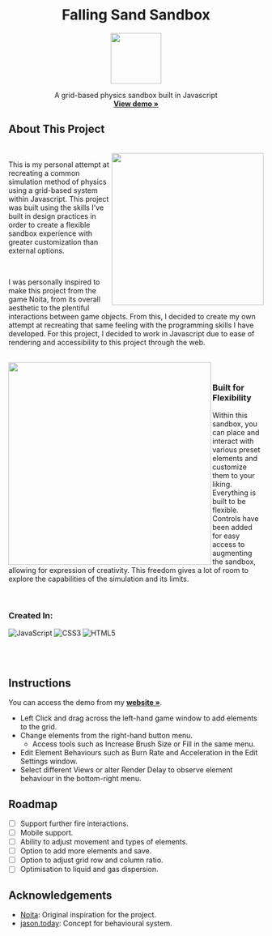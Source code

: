 <div align="center">
  <h1 align="center">Falling Sand Sandbox</h3>
  <a href="https://quaidsage.com/falling-sand" target="_blank">
    <img src="https://github.com/quaidsage/Falling-Sand-Sandbox/assets/126384060/1f2f55a2-09a7-4899-9b9f-9581db951b57" width="100" height="100">
  </a>
  <p align="center">
    A grid-based physics sandbox built in Javascript
    <br />
    <a href="https://quaidsage.com/falling-sand" target="_blank"><strong>View demo »</strong></a>
    <br />
  </p>
</div>

## About This Project

<br>

<img src="https://github.com/quaidsage/Falling-Sand-Sandbox/assets/126384060/07fd90b3-1ba6-4cbc-a3d1-3742e7803863.gif" width="300" height="300" align="right">
<p align="left">
  This is my personal attempt at recreating a common simulation method of physics using a grid-based system within Javascript.
  This project was built using the skills I've built in design practices in order to create a flexible sandbox experience with greater customization than external options.
</p>

<br>

<p>
  I was personally inspired to make this project from the game Noita, from its overall aesthetic to the plentiful interactions between game objects. 
  From this, I decided to create my own attempt at recreating that same feeling with the programming skills I have developed. 
  For this project, I decided to work in Javascript due to ease of rendering and accessibility to this project through the web. 
</p>

<br>

<img src="https://github.com/quaidsage/Falling-Sand-Sandbox/assets/126384060/30f3a435-2e2c-4265-80a3-53e809040201" width="400" height="400" align="left">

<br>

### Built for Flexibility

<p>
  Within this sandbox, you can place and interact with various preset elements and customize them to your liking. Everything is built to be flexible. Controls have been added for easy access to augmenting the sandbox, allowing for expression of creativity. This freedom gives a lot of room to explore the capabilities of the simulation and its limits. 
</p>

<br>

### Created In:
![JavaScript](https://img.shields.io/badge/javascript-%23323330.svg?style=for-the-badge&logo=javascript&logoColor=%23F7DF1E) ![CSS3](https://img.shields.io/badge/css3-%231572B6.svg?style=for-the-badge&logo=css3&logoColor=white) ![HTML5](https://img.shields.io/badge/html5-%23E34F26.svg?style=for-the-badge&logo=html5&logoColor=white)

</br></br>

## Instructions

<p>
  You can access the demo from my <a href="https://quaidsage.com/falling-sand" target="_blank"><strong>website »</strong></a>. 
</p>

  * Left Click and drag across the left-hand game window to add elements to the grid.
  * Change elements from the right-hand button menu.
    * Access tools such as Increase Brush Size or Fill in the same menu.
  * Edit Element Behaviours such as Burn Rate and Acceleration in the Edit Settings window.
  * Select different Views or alter Render Delay to observe element behaviour in the bottom-right menu.

## Roadmap
- [ ] Support further fire interactions.
- [ ] Mobile support.
- [ ] Ability to adjust movement and types of elements.
- [ ] Option to add more elements and save.
- [ ] Option to adjust grid row and column ratio.
- [ ] Optimisation to liquid and gas dispersion.

## Acknowledgements 

  * <a href="https://store.steampowered.com/app/881100/Noita/">Noita</a>: Original inspiration for the project.
  * <a href="https://jason.today/">jason.today</a>: Concept for behavioural system.

